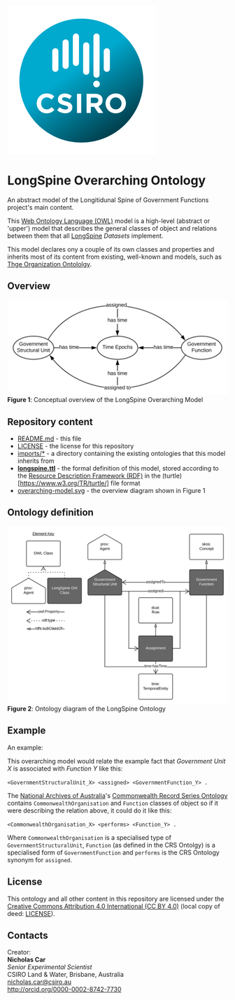![](CSIRO_Logo.svg)

# LongSpine Overarching Ontology
An abstract model of the Longitidunal Spine of Government Functions project's main content.

This [Web Ontology Language (OWL)](https://www.w3.org/2001/sw/wiki/OWL) model is a high-level (abstract or 'upper') model that describes the general classes of object and relations between them that all [LongSpine](https://longspine.cat) *Datasets* implement.

This model declares ony a couple of its own classes and properties and inherits most of its content from existing, well-known and models, such as [Thge Organization Ontololgy](https://www.w3.org/TR/vocab-org/).


## Overview
![](overarching-model.svg)  
**Figure 1**: Conceptual overview of the LongSpine Overarching Model

## Repository content
* [README.md](README.md) - this file
* [LICENSE](LICENSE) - the license for this repository
* [imports/*](imports) - a directory containing the existing ontologies that this model inherits from
* **[longspine.ttl](longspine.ttl)** - the formal definition of this model, stored according to the [Resource Description Framework (RDF)](https://www.w3.org/2001/sw/wiki/RDF) in the (turtle)[https://www.w3.org/TR/turtle/] file format
* [overarching-model.svg](overarching-model.svg) - the overview diagram shown in Figure 1


## Ontology definition
![](longspine.svg)  
**Figure 2**: Ontology diagram of the LongSpine Ontology

## Example
An example:

This overarching model would relate the example fact that *Government Unit X* is associated with *Function Y* like this:

`<GovernmentStructuralUnit_X> <assigned> <GovernmentFunction_Y> .`

The [National Archives of Australia](http://www.naa.gov.au)'s [Commonwealth Record Series Ontology](http://linked.data.gov.au/def/crs) contains `CommonwealthOrganisation` and `Function` classes of object so if it were describing the relation above, it could do it like this:

`<CommonwealthOrganisation_X> <performs> <Function_Y> .`

Where `CommonwealthOrganisation` is a specialised type of `GovernmentStructuralUnit`, `Function` (as defined in the CRS Ontolgy) is a specialised form of `GovernmentFunction` and `performs` is the CRS Ontology synonym for `assigned`.


## License
This ontology and all other content in this repository are licensed under the [Creative Commons Attribution 4.0 International (CC BY 4.0)](https://creativecommons.org/licenses/by/4.0/) (local copy of deed: [LICENSE](LICENSE)).


## Contacts
Creator:  
**Nicholas Car**  
*Senior Experimental Scientist*  
CSIRO Land & Water, Brisbane, Australia  
<nicholas.car@csiro.au>  
<http://orcid.org/0000-0002-8742-7730>  
